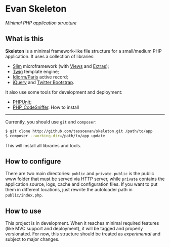 Evan Skeleton
=============

*Minimal PHP application structure*

What is this
------------

**Skeleton** is a minimal framework-like file structure for a small/medium PHP
application. It uses a collection of libraries:

* [Slim](http://slimframework.com/) microframework (with
  [Views](http://github.com/codeguy/Slim-Views) and
  [Extras](http://github.com/codeguy/Slim-Extras));
* [Twig](http://twig.sensiolabs.org/) template engine;
* [Idiorm/Paris](http://j4mie.github.io/idiormandparis/) active record;
* [jQuery](http://jquery.com/) and
  [Twitter Bootstrap](http://getbootstrap.com/).

It also use some tools for development and deployment:

* [PHPUnit](http://phpunit.de/);
* [PHP_CodeSniffer](http://pear.php.net/package/PHP_CodeSniffer).
How to install
--------------

Currently, you should use `git` and `composer`:

```sh
$ git clone http://github.com/tassoevan/skeleton.git /path/to/app
$ composer --working-dir=/path/to/app update
```

This will install all libraries and tools.

How to configure
----------------

There are two main directories: `public` and `private`. `public` is the public
www folder that must be served via HTTP server, while `private` contains the
application source, logs, cache and configuration files. If you want to put them
in different locations, just rewrite the autoloader path in `public/index.php`.

How to use
----------

This project is in development. When it reaches minimal required features (like
MVC support and deployment), it will be tagged and properly versionated. For
now, this structure should be treated as *experimental* and subject to major
changes.
